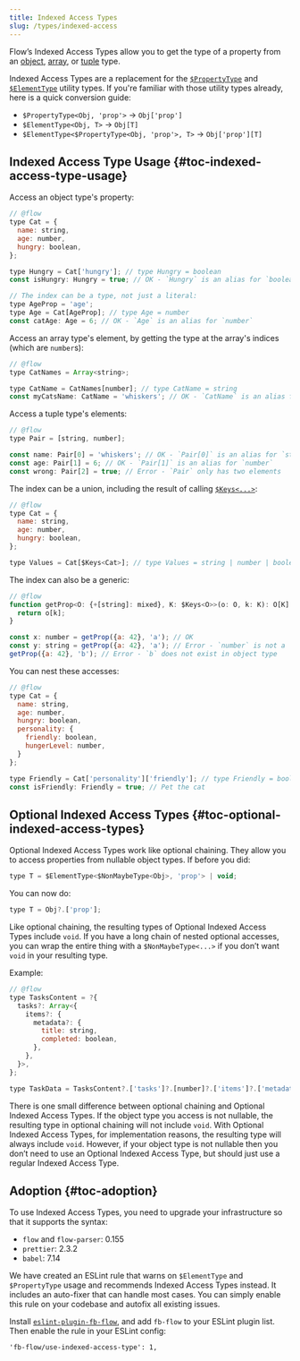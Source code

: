 ```yaml
---
title: Indexed Access Types
slug: /types/indexed-access
---
```


Flow’s Indexed Access Types allow you to get the type of a property from an [object](./objects), [array](./arrays), or [tuple](./tuples) type.

Indexed Access Types are a replacement for the [`$PropertyType`](./utilities#toc-propertytype) and [`$ElementType`](./utilities#toc-elementtype) utility types.
If you're familiar with those utility types already, here is a quick conversion guide:
- `$PropertyType<Obj, 'prop'>` &rarr;  `Obj['prop']`
- `$ElementType<Obj, T>` &rarr; `Obj[T]`
- `$ElementType<$PropertyType<Obj, 'prop'>, T>` &rarr; `Obj['prop'][T]`


## Indexed Access Type Usage {#toc-indexed-access-type-usage}

Access an object type's property:
```js flow-check
// @flow
type Cat = {
  name: string,
  age: number,
  hungry: boolean,
};

type Hungry = Cat['hungry']; // type Hungry = boolean
const isHungry: Hungry = true; // OK - `Hungry` is an alias for `boolean`

// The index can be a type, not just a literal:
type AgeProp = 'age';
type Age = Cat[AgeProp]; // type Age = number
const catAge: Age = 6; // OK - `Age` is an alias for `number`
```

Access an array type's element, by getting the type at the array's indices (which are `number`s):
```js flow-check
// @flow
type CatNames = Array<string>;

type CatName = CatNames[number]; // type CatName = string
const myCatsName: CatName = 'whiskers'; // OK - `CatName` is an alias for `string`
```

Access a tuple type's elements:
```js flow-check
// @flow
type Pair = [string, number];

const name: Pair[0] = 'whiskers'; // OK - `Pair[0]` is an alias for `string`
const age: Pair[1] = 6; // OK - `Pair[1]` is an alias for `number`
const wrong: Pair[2] = true; // Error - `Pair` only has two elements
```

The index can be a union, including the result of calling [`$Keys<...>`](../utilities/#toc-keys):
```js flow-check
// @flow
type Cat = {
  name: string,
  age: number,
  hungry: boolean,
};

type Values = Cat[$Keys<Cat>]; // type Values = string | number | boolean
```

The index can also be a generic:
```js flow-check
// @flow
function getProp<O: {+[string]: mixed}, K: $Keys<O>>(o: O, k: K): O[K] {
  return o[k];
}

const x: number = getProp({a: 42}, 'a'); // OK
const y: string = getProp({a: 42}, 'a'); // Error - `number` is not a `string`
getProp({a: 42}, 'b'); // Error - `b` does not exist in object type
```

You can nest these accesses:
```js flow-check
// @flow
type Cat = {
  name: string,
  age: number,
  hungry: boolean,
  personality: {
    friendly: boolean,
    hungerLevel: number,
  }
};

type Friendly = Cat['personality']['friendly']; // type Friendly = boolean
const isFriendly: Friendly = true; // Pet the cat
```


## Optional Indexed Access Types {#toc-optional-indexed-access-types}

Optional Indexed Access Types work like optional chaining. They allow you to access properties from nullable object types.
If before you did:

```js
type T = $ElementType<$NonMaybeType<Obj>, 'prop'> | void;
```

You can now do:

```js
type T = Obj?.['prop'];
```

Like optional chaining, the resulting types of Optional Indexed Access Types include `void`.
If you have a long chain of nested optional accesses, you can wrap the entire thing with a `$NonMaybeType<...>` if you don’t want `void` in your resulting type.

Example:

```js flow-check
// @flow
type TasksContent = ?{
  tasks?: Array<{
    items?: {
      metadata?: {
        title: string,
        completed: boolean,
      },
    },
  }>,
};

type TaskData = TasksContent?.['tasks']?.[number]?.['items']?.['metadata'];
```

There is one small difference between optional chaining and Optional Indexed Access Types.
If the object type you access is not nullable, the resulting type in optional chaining will not include `void`.
With Optional Indexed Access Types, for implementation reasons, the resulting type will always include `void`.
However, if your object type is not nullable then you don’t need to use an Optional Indexed Access Type, but should just use a regular Indexed Access Type.


## Adoption {#toc-adoption}

To use Indexed Access Types, you need to upgrade your infrastructure so that it supports the syntax:

- `flow` and `flow-parser`: 0.155
- `prettier`: 2.3.2
- `babel`: 7.14

We have created an ESLint rule that warns on `$ElementType` and `$PropertyType` usage and recommends Indexed Access Types instead.
It includes an auto-fixer that can handle most cases. You can simply enable this rule on your codebase and autofix all existing issues.

Install [`eslint-plugin-fb-flow`](https://www.npmjs.com/package/eslint-plugin-fb-flow), and add `fb-flow` to your ESLint plugin list.
Then enable the rule in your ESLint config:

```
'fb-flow/use-indexed-access-type': 1,
```
